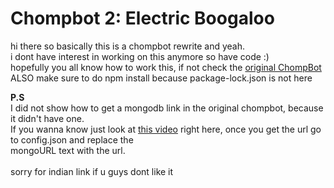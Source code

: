 # Chompbot 2: Electric Boogaloo

hi there so basically this is a chompbot rewrite and yeah. <br>
i dont have interest in working on this anymore so have code :) <br>
hopefully you all know how to work this, if not check the [original ChompBot](https://github.com/ChompChompDead/ChompBot) <br>
ALSO make sure to do npm install because package-lock.json is not here

**P.S** <br>
I did not show how to get a mongodb link in the original chompbot, because it didn't have one. <br>
If you wanna know just look at [this video](https://www.youtube.com/watch?v=Qn0SOL8vK8w) right here, once you get the url go to config.json and replace the <br>
mongoURL text with the url.<br>
<br>
sorry for indian link if u guys dont like it
